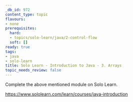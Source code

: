 ```yaml
---
_db_id: 972
content_type: topic
flavours:
- none
prerequisites:
  hard:
  - topics/solo-learn/java/2-control-flow
  soft: []
ready: true
tags:
- java
- solo-learn
title: Solo Learn - Introduction to Java - 3. Arrays
topic_needs_review: false
---
```


Complete the above mentioned module on Solo Learn.

https://www.sololearn.com/learn/courses/java-introduction
